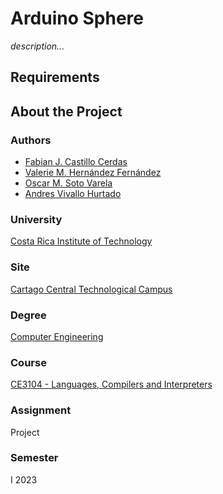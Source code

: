 # Arduino Sphere

_description..._

## Requirements

## About the Project

### Authors
- [Fabian J. Castillo Cerdas](https://github.com/)
- [Valerie M. Hernández Fernández](https://github.com/valeriehernandez-7)
- [Oscar M. Soto Varela](https://github.com/)
- [Andres Vivallo Hurtado](https://github.com/)

### University
[Costa Rica Institute of Technology](https://www.tec.ac.cr/)

### Site
[Cartago Central Technological Campus](https://www.tec.ac.cr/ubicaciones/campus-tecnologico-central-cartago)

### Degree
[Computer Engineering](https://www.tec.ac.cr/en/carreras/licentiates-degree-computer-engineering)

### Course
[CE3104 - Languages, Compilers and Interpreters](https://www.tec.ac.cr/planes-estudio/licenciatura-ingenieria-computadores)

### Assignment
Project

### Semester
I 2023